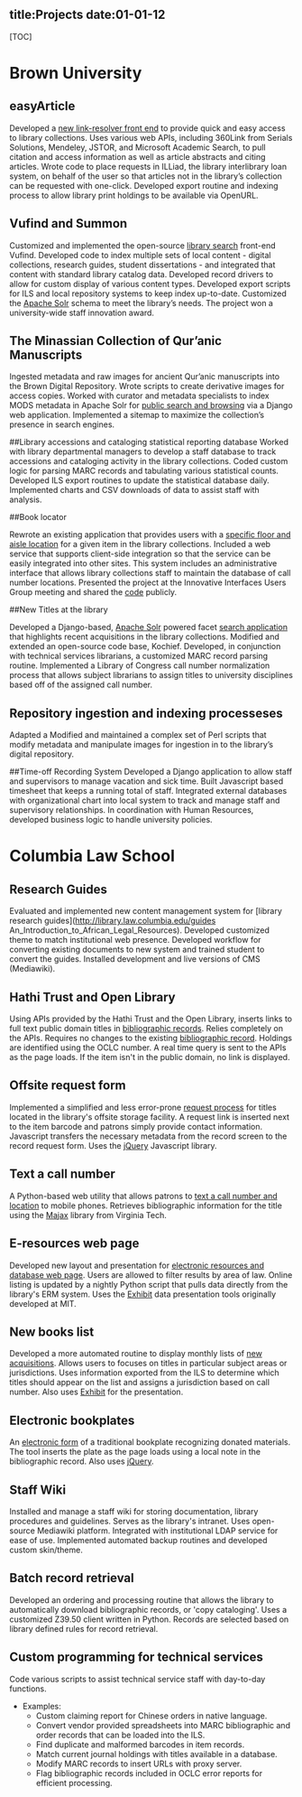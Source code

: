 title:Projects
date:01-01-12
----
[TOC]

# Brown University
## easyArticle

Developed a [new link-resolver front end](http://library.brown.edu/easyarticle/get/eaT) to provide quick and easy access to library collections.  Uses various web APIs, including 360Link from Serials Solutions, Mendeley, JSTOR, and Microsoft Academic Search, to pull citation and access information as well as article abstracts and citing articles.  Wrote code to place requests in ILLiad, the library interlibrary loan system, on behalf of the user so that articles not in the library’s collection can be requested with one-click.  Developed export routine and indexing process to allow library print holdings to be available via OpenURL.  

## Vufind and Summon

Customized and implemented the open-source [library search](http://library.brown.edu/) front-end Vufind.  Developed code to index multiple sets of local content - digital collections, research guides, student dissertations - and integrated that content with standard library catalog data.  Developed record drivers to allow for custom display of various content types.  Developed export scripts for ILS and local repository systems to keep index up-to-date.  Customized the [Apache Solr](http://lucene.apache.org/solr/) schema to meet the library’s needs.  The project won a university-wide staff innovation award.  

## The Minassian Collection of Qur’anic Manuscripts

Ingested metadata and raw images for ancient Qur’anic manuscripts into the Brown Digital Repository.  Wrote scripts to create derivative images for access copies.  Worked with curator and metadata specialists to index MODS metadata in Apache Solr for [public search and browsing](http://library.brown.edu/cds/projects/quran) via a Django web application.  Implemented a sitemap to maximize the collection’s presence in search engines. 

##Library accessions and cataloging statistical reporting database
Worked with library departmental managers to develop a staff database to track accessions and cataloging activity in the library collections.  Coded custom logic for parsing MARC records and tabulating various statistical counts.  Developed ILS export routines to update the statistical database daily.  Implemented charts and CSV downloads of data to assist staff with analysis.  

##Book locator

Rewrote an existing application that provides users with a [specific floor and aisle location](http://library.brown.edu/find/Record/b5863423) for a given item in the library collections.  Included a web service that supports client-side integration so that the service can be easily integrated into other sites.  This system includes an administrative interface that allows library collections staff to maintain the database of call number locations.  Presented the project at the Innovative Interfaces Users Group meeting and shared the [code](https://bitbucket.org/bul/book-locator/overview) publicly.  

##New Titles at the library

Developed a Django-based, [Apache Solr](http://lucene.apache.org/solr/) powered facet [search application](http://library.brown.edu/titles) that highlights recent acquisitions in the library collections.  Modified and extended an open-source code base, Kochief.  Developed, in conjunction with technical services librarians, a customized MARC record parsing routine.  Implemented a Library of Congress call number normalization process that allows subject librarians to assign titles to university disciplines based off of the assigned call number.  

## Repository ingestion and indexing processeses
Adapted a Modified and maintained a complex set of Perl scripts that modify metadata and manipulate images for ingestion in to the library’s digital repository.   

##Time-off Recording System
Developed a Django application to allow staff and supervisors to manage vacation and sick time.  Built Javascript based timesheet that keeps a running total of staff.  Integrated external databases with organizational chart into local system to track and manage staff and supervisory relationships.  In coordination with Human Resources, developed business logic to handle university policies.  

# Columbia Law School
## Research Guides
Evaluated and implemented new content management system for [library research guides](http://library.law.columbia.edu/guides An_Introduction_to_African_Legal_Resources).  Developed customized theme to match institutional web presence.  Developed workflow for converting existing documents to new system and trained student to convert the guides.  Installed development and live versions of CMS (Mediawiki). 

## Hathi Trust and Open Library
Using APIs provided by the Hathi Trust and the Open Library, inserts 
links to full text public domain titles in [bibliographic records](http://pegasus.law.columbia.edu/record=b428691).  Relies completely on the APIs.  Requires no changes to the existing [bibliographic record](http://pegasus.law.columbia.edu/record=b309402).  Holdings are identified using the OCLC number.  A real time query is sent to the APIs as the page loads.  If the item isn't in the public domain, no link is displayed.  

## Offsite request form
Implemented a simplified and less error-prone [request process](http://pegasus.law.columbia.edu/record=b609702) for titles located in the library's offsite storage facility.  A request link is inserted next to the item barcode and patrons simply provide contact information.  Javascript transfers the necessary metadata from the record screen to the record request form.  Uses the [jQuery](http://jquery.com/) Javascript library.

## Text a call number
A Python-based web utility that allows patrons to [text a call number and location](http://pegasus.law.columbia.edu/record=b480398) to mobile phones.  Retrieves bibliographic information for the title using the [Majax](http://code.google.com/p/majax2/) library from Virginia Tech.  

## E-resources web page
Developed new layout and presentation for [electronic resources and database web page](http://library.law.columbia.edu/eresources/).  Users are allowed to filter results by area of law.  Online listing is updated by a nightly Python script that pulls data directly from the library's ERM system.  Uses the [Exhibit](http://simile-widgets.org/exhibit/) data presentation tools originally developed at MIT.

## New books list
Developed a more automated routine to display monthly lists of [new acquisitions](http://library.law.columbia.edu/newbooks/april2010.html).
Allows users to focuses on titles in particular subject areas or jurisdictions. 
Uses information exported from the ILS to determine which titles should appear on the list and assigns a jurisdiction based on call number.  Also uses [Exhibit](http://simile-widgets.org/exhibit/) for the presentation.

## Electronic bookplates
An [electronic form](http://pegasus.law.columbia.edu/record=b730730) of a traditional bookplate recognizing donated materials.  The tool inserts the plate as the page loads using a local note in the bibliographic record.  Also uses [jQuery](http://jquery.com/).
	
## Staff Wiki
Installed and manage a staff wiki for storing documentation, library procedures and guidelines.  Serves as the library's intranet.  Uses open-source Mediawiki platform.  Integrated with institutional LDAP service for ease of use.  Implemented automated backup routines and developed custom skin/theme.
	
## Batch record retrieval
Developed an ordering and processing routine that allows the library to automatically download bibliographic records, or 'copy cataloging'.  Uses a customized Z39.50 client written in Python.  Records are selected based
on library defined rules for record retrieval.

## Custom programming for technical services
Code various scripts to assist technical service staff with day-to-day functions.

- Examples: 
	- Custom claiming report for Chinese orders in native language.
	- Convert vendor provided spreadsheets into MARC bibliographic and order records that can be loaded into the ILS. 
	- Find duplicate and malformed barcodes in item records.
	- Match current journal holdings with titles available in a database.
	- Modify MARC records to insert URLs with proxy server.
	- Flag bibliographic records included in OCLC error reports for efficient processing.
